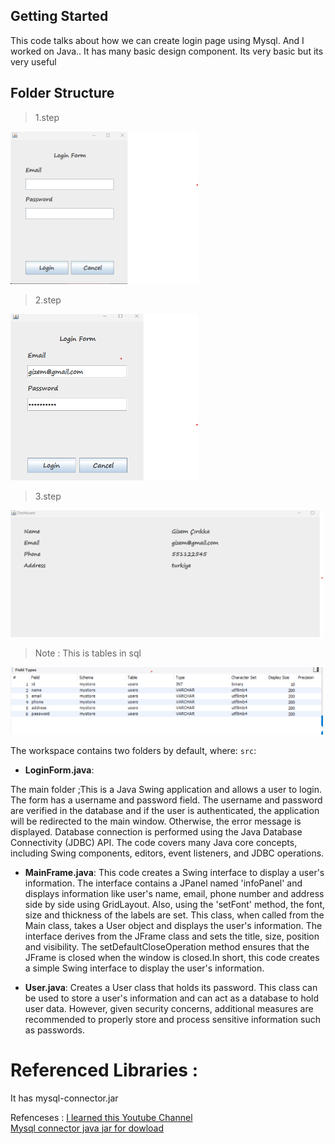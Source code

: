 ## Getting Started

This code talks about how we can create login page using Mysql. 
And I worked on Java..
It has many basic design component.
Its very basic but its very useful

## Folder Structure

> 1.step
<img src="https://raw.githubusercontent.com/atak-05/Login-Form-Using-Mysql-Java/master/img/loginpage.png" width ="300">

> 2.step
<img src="https://raw.githubusercontent.com/atak-05/Login-Form-Using-Mysql-Java/master/img/loginInput.png" width ="300">

> 3.step
<img src="https://raw.githubusercontent.com/atak-05/Login-Form-Using-Mysql-Java/master/img/openingPage.png" width ="500">


> Note : This is tables in sql
<img src="https://raw.githubusercontent.com/atak-05/Login-Form-Using-Mysql-Java/master/img/data.png" width ="500">


The workspace contains two folders by default, where:
`src`:

- **LoginForm.java**:

The main folder ;This is a Java Swing application and allows a user to login. The form has a username and password field. The username and password are verified in the database and if the user is authenticated, the application will be redirected to the main window. Otherwise, the error message is displayed. Database connection is performed using the Java Database Connectivity (JDBC) API. The code covers many Java core concepts, including Swing components, editors, event listeners, and JDBC operations.


-  **MainFrame.java**:
This code creates a Swing interface to display a user's information. The interface contains a JPanel named 'infoPanel' and displays information like user's name, email, phone number and address side by side using GridLayout. Also, using the 'setFont' method, the font, size and thickness of the labels are set.
This class, when called from the Main class, takes a User object and displays the user's information. The interface derives from the JFrame class and sets the title, size, position and visibility. The setDefaultCloseOperation method ensures that the JFrame is closed when the window is closed.In short, this code creates a simple Swing interface to display the user's information.




- **User.java**:
Creates a User class that holds its password. This class can be used to store a user's information and can act as a database to hold user data. However, given security concerns, additional measures are recommended to properly store and process sensitive information such as passwords.






# Referenced Libraries :
It has mysql-connector.jar 


Refenceses :
[I learned this Youtube Channel](https://www.youtube.com/watch?v=kQxsaQgL4B8) </br>
[Mysql connector java jar for dowload](https://dev.mysql.com/downloads/connector/j/)




